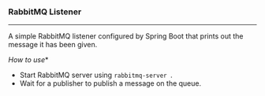 ### RabbitMQ Listener 
____

A simple RabbitMQ listener configured by Spring Boot that prints out the message it has been given. 


*How to use**
* Start RabbitMQ server using ``rabbitmq-server ``.    
* Wait for a publisher to publish a message on the queue.
